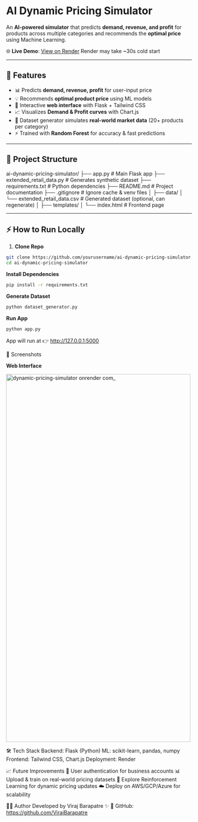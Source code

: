 # AI Dynamic Pricing Simulator

An **AI-powered simulator** that predicts **demand, revenue, and profit** for products across multiple categories and recommends the **optimal price** using Machine Learning.  

🌐 **Live Demo**: [View on Render](https://dynamic-pricing-simulator.onrender.com/)  Render may take ~30s cold start

---

## 🚀 Features
- 📊 Predicts **demand, revenue, profit** for user-input price
- 💡 Recommends **optimal product price** using ML models
- 🎨 Interactive **web interface** with Flask + Tailwind CSS
- 📈 Visualizes **Demand & Profit curves** with Chart.js
- 🛒 Dataset generator simulates **real-world market data** (20+ products per category)
- ⚡ Trained with **Random Forest** for accuracy & fast predictions  

---

## 📂 Project Structure
ai-dynamic-pricing-simulator/
├── app.py # Main Flask app
├── extended_retail_data.py # Generates synthetic dataset
├── requirements.txt # Python dependencies
├── README.md # Project documentation
├── .gitignore # Ignore cache & venv files
│
├── data/
│ └── extended_retail_data.csv # Generated dataset (optional, can regenerate)
│
├── templates/
│ └── index.html # Frontend page

---
## ⚡ How to Run Locally
1. **Clone Repo**
```bash
git clone https://github.com/yourusername/ai-dynamic-pricing-simulator.git
cd ai-dynamic-pricing-simulator
```


**Install Dependencies**
```bash
pip install -r requirements.txt
```

**Generate Dataset**
```bash
python dataset_generator.py
```

**Run App**
```bash
python app.py
```
App will run at 👉 http://127.0.0.1:5000

📸 Screenshots

**Web Interface**

<img width="500" height="1000" alt="dynamic-pricing-simulator onrender com_" src="https://github.com/user-attachments/assets/5ce9ea30-17cb-4e7a-abe5-9e91508a24d5" />

🛠️ Tech Stack
Backend: Flask (Python)
ML: scikit-learn, pandas, numpy
Frontend: Tailwind CSS, Chart.js
Deployment: Render

📈 Future Improvements
🔑 User authentication for business accounts
📊 Upload & train on real-world pricing datasets
🤖 Explore Reinforcement Learning for dynamic pricing updates
☁️ Deploy on AWS/GCP/Azure for scalability

👨‍💻 Author
Developed by Viraj Barapatre ✨
📌 GitHub: https://github.com/VirajBarapatre
